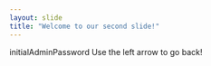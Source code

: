 ```yaml
---
layout: slide
title: "Welcome to our second slide!"
---
```

initialAdminPassword
Use the left arrow to go back!